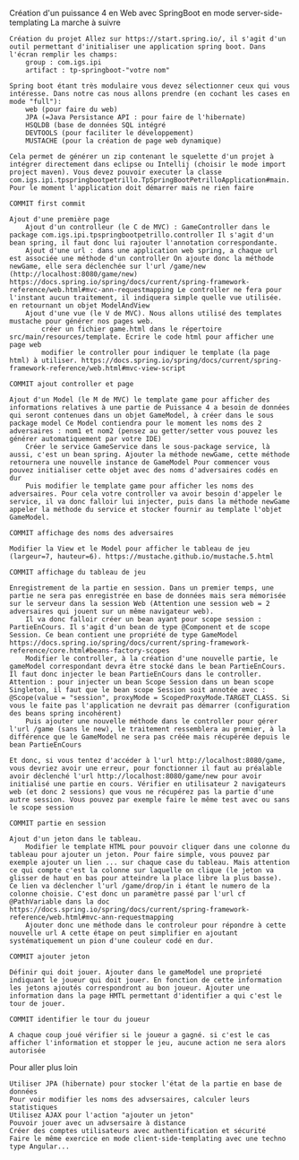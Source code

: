 Création d'un puissance 4 en Web avec SpringBoot en mode server-side-templating
La marche à suivre

    Création du projet Allez sur https://start.spring.io/, il s'agit d'un outil permettant d'initialiser une application spring boot. Dans l'écran remplir les champs:
        group : com.igs.ipi
        artifact : tp-springboot-"votre nom"

    Spring boot étant très modulaire vous devez sélectionner ceux qui vous intéresse. Dans notre cas nous allons prendre (en cochant les cases en mode "full"):
        web (pour faire du web)
        JPA (=Java Persistance API : pour faire de l'hibernate)
        HSQLDB (base de données SQL intégré
        DEVTOOLS (pour faciliter le développement)
        MUSTACHE (pour la création de page web dynamique)

    Cela permet de générer un zip contenant le squelette d'un projet à intégrer directement dans eclipse ou Intellij (choisir le mode import project maven). Vous devez pouvoir executer la classe com.igs.ipi.tpspringbootpetrillo.TpSpringBootPetrilloApplication#main. Pour le moment l'application doit démarrer mais ne rien faire

    COMMIT first commit

    Ajout d'une première page
        Ajout d'un controlleur (le C de MVC) : GameController dans le package com.igs.ipi.tpspringbootpetrillo.controller Il s'agit d'un bean spring, il faut donc lui rajouter l'annotation correspondante.
        Ajout d'une url : dans une application web spring, a chaque url est associée une méthode d'un controller On ajoute donc la méthode newGame, elle sera déclenchée sur l'url /game/new (http://localhost:8080/game/new) https://docs.spring.io/spring/docs/current/spring-framework-reference/web.html#mvc-ann-requestmapping Le controller ne fera pour l'instant aucun traitement, il indiquera simple quelle vue utilisée. en retournant un objet ModelAndView
        Ajout d'une vue (le V de MVC). Nous allons utilisé des templates mustache pour générer nos pages web.
            créer un fichier game.html dans le répertoire src/main/resources/template. Ecrire le code html pour afficher une page web
            modifier le controller pour indiquer le template (la page html) à utiliser. https://docs.spring.io/spring/docs/current/spring-framework-reference/web.html#mvc-view-script

    COMMIT ajout controller et page

    Ajout d'un Model (le M de MVC) le template game pour afficher des informations relatives à une partie de Puissance 4 a besoin de données qui seront contenues dans un objet GameModel, à créer dans le sous package model Ce Model contiendra pour le moment les noms des 2 adversaires : nom1 et nom2 (pensez au getter/setter vous pouvez les générer automatiquement par votre IDE)
        Créer le service GameService dans le sous-package service, là aussi, c'est un bean spring. Ajouter la méthode newGame, cette méthode retournera une nouvelle instance de GameModel Pour commencer vous pouvez initialiser cette objet avec des noms d'adversaires codés en dur
        Puis modifier le template game pour afficher les noms des adversaires. Pour cela votre controller va avoir besoin d'appeler le service, il va donc falloir lui injecter, puis dans la méthode newGame appeler la méthode du service et stocker fournir au template l'objet GameModel.

    COMMIT affichage des noms des adversaires

    Modifier la View et le Model pour afficher le tableau de jeu (largeur=7, hauteur=6). https://mustache.github.io/mustache.5.html

    COMMIT affichage du tableau de jeu

    Enregistrement de la partie en session. Dans un premier temps, une partie ne sera pas enregistrée en base de données mais sera mémorisée sur le serveur dans la session Web (Attention une session web = 2 adversaires qui jouent sur un même navigateur web).
        Il va donc falloir créer un bean ayant pour scope session : PartieEnCours. Il s'agit d'un bean de type @Component et de scope Session. Ce bean contient une propriété de type GameModel https://docs.spring.io/spring/docs/current/spring-framework-reference/core.html#beans-factory-scopes
        Modifier le controller, à la création d'une nouvelle partie, le gameModel correspondant devra être stocké dans le bean PartieEnCours. Il faut donc injecter le bean PartieEnCours dans le controller. Attention : pour injecter un bean Scope Session dans un bean scope Singleton, il faut que le bean scope Session soit annotée avec : @Scope(value = "session", proxyMode = ScopedProxyMode.TARGET_CLASS. Si vous le faite pas l'application ne devrait pas démarrer (configuration des beans spring incohérent)
        Puis ajouter une nouvelle méthode dans le controller pour gérer l'url /game (sans le new), le traitement ressemblera au premier, à la différence que le GameModel ne sera pas créée mais récupérée depuis le bean PartieEnCours

    Et donc, si vous tentez d'accéder à l'url http://localhost:8080/game, vous devriez avoir une erreur, pour fonctionner il faut au préalable avoir déclenché l'url http://localhost:8080/game/new pour avoir initialisé une partie en cours. Vérifier en utilisateur 2 navigateurs web (et donc 2 sessions) que vous ne récupérez pas la partie d'une autre session. Vous pouvez par exemple faire le même test avec ou sans le scope session

    COMMIT partie en session

    Ajout d'un jeton dans le tableau.
        Modifier le template HTML pour pouvoir cliquer dans une colonne du tableau pour ajouter un jeton. Pour faire simple, vous pouvez par exemple ajouter un lien ... sur chaque case du tableau. Mais attention ce qui compte c'est la colonne sur laquelle on clique (le jeton va glisser de haut en bas pour atteindre la place libre la plus basse). Ce lien va déclencher l'url /game/drop/in i étant le numero de la colonne choisie. C'est donc un paramètre passé par l'url cf @PathVariable dans la doc https://docs.spring.io/spring/docs/current/spring-framework-reference/web.html#mvc-ann-requestmapping
        Ajouter donc une méthode dans le controleur pour répondre à cette nouvelle url A cette étape on peut simplifier en ajoutant systématiquement un pion d'une couleur codé en dur.

    COMMIT ajouter jeton

    Définir qui doit jouer. Ajouter dans le gameModel une proprieté indiquant le joueur qui doit jouer. En fonction de cette information les jetons ajoutés correspondront au bon joueur. Ajouter une information dans la page HMTL permettant d'identifier a qui c'est le tour de jouer.

    COMMIT identifier le tour du joueur

    A chaque coup joué vérifier si le joueur a gagné. si c'est le cas afficher l'information et stopper le jeu, aucune action ne sera alors autorisée

Pour aller plus loin

    Utiliser JPA (hibernate) pour stocker l'état de la partie en base de données
    Pour voir modifier les noms des advsersaires, calculer leurs statistiques
    Utilisez AJAX pour l'action "ajouter un jeton"
    Pouvoir jouer avec un advsersaire à distance
    Créer des comptes utilisateurs avec authentification et sécurité
    Faire le même exercice en mode client-side-templating avec une techno type Angular...

